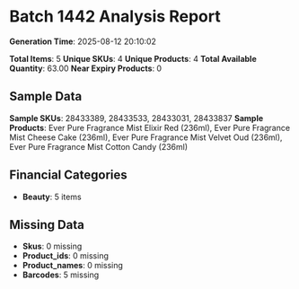 # Batch 1442 Analysis Report

**Generation Time**: 2025-08-12 20:10:02

**Total Items**: 5
**Unique SKUs**: 4
**Unique Products**: 4
**Total Available Quantity**: 63.00
**Near Expiry Products**: 0

## Sample Data
**Sample SKUs**: 28433389, 28433533, 28433031, 28433837
**Sample Products**: Ever Pure Fragrance Mist Elixir Red (236ml), Ever Pure Fragrance Mist Cheese Cake (236ml), Ever Pure Fragrance Mist Velvet Oud (236ml), Ever Pure Fragrance Mist Cotton Candy (236ml)

## Financial Categories
- **Beauty**: 5 items

## Missing Data
- **Skus**: 0 missing
- **Product_ids**: 0 missing
- **Product_names**: 0 missing
- **Barcodes**: 5 missing
